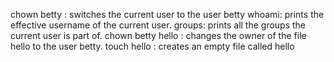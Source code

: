 chown betty : switches the current user to the user betty
whoami: prints the effective username of the current user.
groups: prints all the groups the current user is part of.
chown betty hello : changes the owner of the file hello to the user betty.
touch hello : creates an empty file called hello
